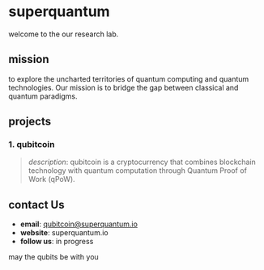 # superquantum

welcome to the our research lab.


## mission

to explore the uncharted territories of quantum computing and quantum technologies. Our mission is to bridge the gap between classical and quantum paradigms.

##  projects

### 1. **qubitcoin** 
> *description*: qubitcoin is a cryptocurrency that combines blockchain technology with quantum computation through Quantum Proof of Work (qPoW).

##  contact Us

- **email**: qubitcoin@superquantum.io
- **website**: superquantum.io
- **follow us**: in progress

may the qubits be with you
